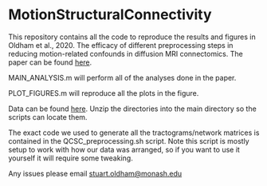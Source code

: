 # MotionStructuralConnectivity

This repository contains all the code to reproduce the results and figures in Oldham et al., 2020. The efficacy of different preprocessing steps in reducing motion-related confounds in diffusion MRI connectomics. The paper can be found [here](https://www.sciencedirect.com/science/article/pii/S1053811920307382).

MAIN_ANALYSIS.m will perform all of the analyses done in the paper. 

PLOT_FIGURES.m will reproduce all the plots in the figure.

Data can be found [here](https://doi.org/10.26180/5e7313d012cee). Unzip the directories into the main directory so the scripts can locate them.

The exact code we used to generate all the tractograms/network matrices is contained in the QCSC_preprocessing.sh script. Note this script is mostly setup to work with how our data was arranged, so if you want to use it yourself it will require some tweaking.

Any issues please email stuart.oldham@monash.edu
